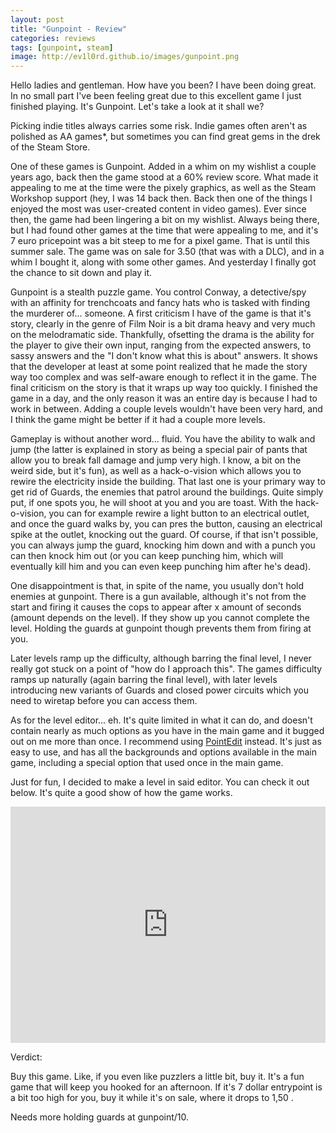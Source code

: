 ```yaml
---
layout: post
title: "Gunpoint - Review"
categories: reviews
tags: [gunpoint, steam]
image: http://ev1l0rd.github.io/images/gunpoint.png
---
```


Hello ladies and gentleman. How have you been? I have been doing great. In no small part I've been feeling great due to this excellent game I just finished playing. It's Gunpoint. Let's take a look at it shall we?

Picking indie titles always carries some risk. Indie games often aren't as polished as AA games*, but sometimes you can find great gems in the drek of the Steam Store.

One of these games is Gunpoint. Added in a whim on my wishlist a couple years ago, back then the game stood at a 60% review score. What made it appealing to me at the time were the pixely graphics, as well as the Steam Workshop support (hey, I was 14 back then. Back then one of the things I enjoyed the most was user-created content in video games). Ever since then, the game had been lingering a bit on my wishlist. Always being there, but I had found other games at the time that were appealing to me, and it's 7 euro pricepoint was a bit steep to me for a pixel game. That is until this summer sale. The game was on sale for 3.50 (that was with a DLC), and in a whim I bought it, along with some other games. And yesterday I finally got the chance to sit down and play it.

Gunpoint is a stealth puzzle game. You control Conway, a detective/spy with an affinity for trenchcoats and fancy hats who is tasked with finding the murderer of... someone. A first criticism I have of the game is that it's story, clearly in the genre of Film Noir is a bit drama heavy and very much on the melodramatic side. Thankfully, ofsetting the drama is the ability for the player to give their own input, ranging from the expected answers, to sassy answers and the "I don't know what this is about" answers. It shows that the developer at least at some point realized that he made the story way too complex and was self-aware enough to reflect it in the game. The final criticism on the story is that it wraps up way too quickly. I finished the game in a day, and the only reason it was an entire day is because I had to work in between. Adding a couple levels wouldn't have been very hard, and I think the game might be better if it had a couple more levels.

Gameplay is without another word... fluid. You have the ability to walk and jump (the latter is explained in story as being a special pair of pants that allow you to break fall damage and jump very high. I know, a bit on the weird side, but it's fun), as well as a hack-o-vision which allows you to rewire the electricity inside the building. That last one is your primary way to get rid of Guards, the enemies that patrol around the buildings. Quite simply put, if one spots you, he will shoot at you and you are toast. With the hack-o-vision, you can for example rewire a light button to an electrical outlet, and once the guard walks by, you can pres the button, causing an electrical spike at the outlet, knocking out the guard. Of course, if that isn't possible, you can always jump the guard, knocking him down and with a punch you can then knock him out (or you can keep punching him, which will eventually kill him and you can even keep punching him after he's dead).

One disappointment is that, in spite of the name, you usually don't hold enemies at gunpoint. There is a gun available, although it's not from the start and firing it causes the cops to appear after x amount of seconds (amount depends on the level). If they show up you cannot complete the level. Holding the guards at gunpoint though prevents them from firing at you.

Later levels ramp up the difficulty, although barring the final level, I never really got stuck on a point of "how do I approach this". The games difficulty ramps up naturally (again barring the final level), with later levels introducing new variants of Guards and closed power circuits which you need to wiretap before you can access them.

As for the level editor... eh. It's quite limited in what it can do, and doesn't contain nearly as much options as you have in the main game and it bugged out on me more than once. I recommend using [PointEdit](https://steamcommunity.com/app/206190/discussions/0/864971139146390709/) instead. It's just as easy to use, and has all the backgrounds and options available in the main game, including a special option that used once in the main game.

Just for fun, I decided to make a level in said editor. You can check it out below. It's quite a good show of how the game works.

<div style="position:relative;height:0;padding-bottom:75.0%"><iframe src="https://www.youtube.com/embed/00MAamnhAtA?rel=0?ecver=2" width="480" height="360" frameborder="0" style="position:absolute;width:100%;height:100%;left:0" allowfullscreen></iframe></div>

Verdict:

Buy this game. Like, if you even like puzzlers a little bit, buy it. It's a fun game that will keep you hooked for an afternoon. If it's 7 dollar entrypoint is a bit too high for you, buy it while it's on sale, where it drops to 1,50 .

Needs more holding guards at gunpoint/10.
